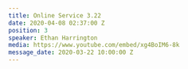 ```yaml
---
title: Online Service 3.22
date: 2020-04-08 02:37:00 Z
position: 3
speaker: Ethan Harrington
media: https://www.youtube.com/embed/xg4BoIM6-8k
message_date: 2020-03-22 10:00:00 Z
---
```


